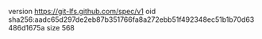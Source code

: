 version https://git-lfs.github.com/spec/v1
oid sha256:aadc65d297de2eb87b351766fa8a272ebb51f492348ec51b1b70d63486d1675a
size 568
